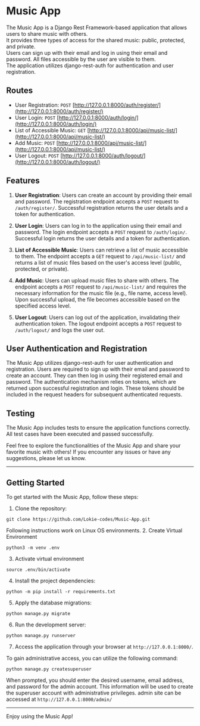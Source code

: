 # Music App

The Music App is a Django Rest Framework-based application that allows users to share music with others. \
It provides three types of access for the shared music: public, protected, and private. \
Users can sign up with their email and log in using their email and password. All files accessible by the user are visible to them. \
The application utilizes django-rest-auth for authentication and user registration.

## Routes

- User Registration: `POST` [http://127.0.0.1:8000/auth/register/](http://127.0.0.1:8000/auth/register/)
- User Login: `POST` [http://127.0.0.1:8000/auth/login/](http://127.0.0.1:8000/auth/login/)
- List of Accessible Music: `GET` [http://127.0.0.1:8000/api/music-list/](http://127.0.0.1:8000/api/music-list/)
- Add Music: `POST` [http://127.0.0.1:8000/api/music-list/](http://127.0.0.1:8000/api/music-list/)
- User Logout: `POST` [http://127.0.0.1:8000/auth/logout/](http://127.0.0.1:8000/auth/logout/)

## Features

1. **User Registration**: Users can create an account by providing their email and password. The registration endpoint accepts a `POST` request to `/auth/register/`. Successful registration returns the user details and a token for authentication.

2. **User Login**: Users can log in to the application using their email and password. The login endpoint accepts a `POST` request to `/auth/login/`. Successful login returns the user details and a token for authentication.

3. **List of Accessible Music**: Users can retrieve a list of music accessible to them. The endpoint accepts a `GET` request to `/api/music-list/` and returns a list of music files based on the user's access level (public, protected, or private).

4. **Add Music**: Users can upload music files to share with others. The endpoint accepts a `POST` request to `/api/music-list/` and requires the necessary information for the music file (e.g., file name, access level). Upon successful upload, the file becomes accessible based on the specified access level.

5. **User Logout**: Users can log out of the application, invalidating their authentication token. The logout endpoint accepts a `POST` request to `/auth/logout/` and logs the user out.

## User Authentication and Registration

The Music App utilizes django-rest-auth for user authentication and registration. Users are required to sign up with their email and password to create an account. They can then log in using their registered email and password. The authentication mechanism relies on tokens, which are returned upon successful registration and login. These tokens should be included in the request headers for subsequent authenticated requests.

## Testing

The Music App includes tests to ensure the application functions correctly. All test cases have been executed and passed successfully.

Feel free to explore the functionalities of the Music App and share your favorite music with others! If you encounter any issues or have any suggestions, please let us know.

---

## Getting Started

To get started with the Music App, follow these steps:

1. Clone the repository:
```
git clone https://github.com/Lokie-codes/Music-App.git
```
Following instructions work on Linux OS environments.
2. Create Virtual Environment
```
python3 -m venv .env
```
3. Activate virtual environment
```
source .env/bin/activate
```
4. Install the project dependencies:
```
python -m pip install -r requirements.txt
```
5. Apply the database migrations:
```
python manage.py migrate
```
6. Run the development server:
```
python manage.py runserver
```
7. Access the application through your browser at `http://127.0.0.1:8000/`.

To gain administrative access, you can utilize the following command:
```
python manage.py createsuperuser
```
When prompted, you should enter the desired username, email address, and password for the admin account. This information will be used to create the superuser account with administrative privileges.
admin site can be accessed at `http://127.0.0.1:8000/admin/`

---
Enjoy using the Music App!
